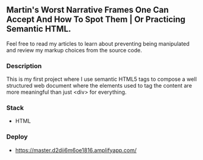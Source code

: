 ## Martin's Worst Narrative Frames One Can Accept And How To Spot Them | Or Practicing Semantic HTML.

Feel free to read my articles to learn about preventing being manipulated and review my markup choices from the source code.

### Description

This is my first project where I use semantic HTML5 tags to compose a well structured web document where the elements used to tag the content are more meaningful than just &lt;div&gt; for everything.

### Stack

* HTML

### Deploy

* https://master.d2dii6m6oe1816.amplifyapp.com/
